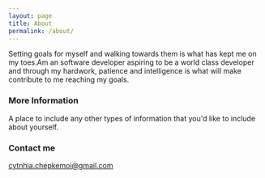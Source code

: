 ```yaml
---
layout: page
title: About
permalink: /about/
---
```


Setting goals for myself and walking towards them is what has kept me on my toes.Am an software developer aspiring to be a world class developer and through my hardwork, patience and intelligence is what will make contribute to me reaching my goals.

### More Information

A place to include any other types of information that you'd like to include about yourself.

### Contact me

[cytnhia.chepkemoi@gmail.com](mailto:email@domain.com)
